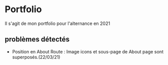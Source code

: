 # Portfolio

Il s'agit de mon portfolio pour l'alternance en 2021

## problèmes détectés

- Position en About Route : Image icons et sous-page de About page sont superposés.(22/03/21)
